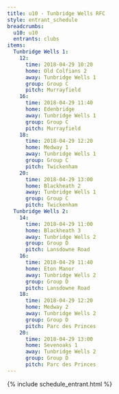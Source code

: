 ```yaml
---
title: u10 - Tunbridge Wells RFC
style: entrant_schedule
breadcrumbs:
  u10: u10
  entrants: clubs
items:
  Tunbridge Wells 1:
    12:
      time: 2018-04-29 10:20
      home: Old Colfians 2
      away: Tunbridge Wells 1
      group: Group C
      pitch: Murrayfield
    16:
      time: 2018-04-29 11:40
      home: Edenbridge
      away: Tunbridge Wells 1
      group: Group C
      pitch: Murrayfield
    18:
      time: 2018-04-29 12:20
      home: Medway 1
      away: Tunbridge Wells 1
      group: Group C
      pitch: Twickenham
    20:
      time: 2018-04-29 13:00
      home: Blackheath 2
      away: Tunbridge Wells 1
      group: Group C
      pitch: Twickenham
  Tunbridge Wells 2:
    14:
      time: 2018-04-29 11:00
      home: Blackheath 3
      away: Tunbridge Wells 2
      group: Group D
      pitch: Lansdowne Road
    16:
      time: 2018-04-29 11:40
      home: Eton Manor
      away: Tunbridge Wells 2
      group: Group D
      pitch: Lansdowne Road
    18:
      time: 2018-04-29 12:20
      home: Medway 2
      away: Tunbridge Wells 2
      group: Group D
      pitch: Parc des Princes
    20:
      time: 2018-04-29 13:00
      home: Sevenoaks 1
      away: Tunbridge Wells 2
      group: Group D
      pitch: Parc des Princes
---
```


{% include schedule_entrant.html %}
